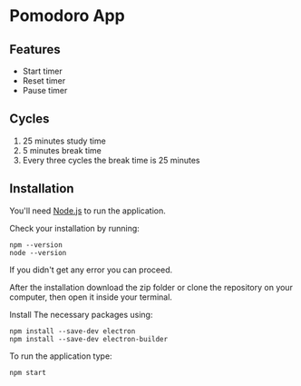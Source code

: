 # Pomodoro App

## Features
* Start timer
* Reset timer
* Pause timer

## Cycles
1. 25 minutes study time
2. 5 minutes break time
3. Every three cycles the break time is 25 minutes

## Installation
You'll need [Node.js](https://nodejs.org/it/) to run the application.

Check your installation by running:
```
npm --version
node --version
```
If you didn't get any error you can proceed.

After the installation download the zip folder or clone the repository on your computer, then open it inside your terminal.

Install The necessary packages using: 
```
npm install --save-dev electron
npm install --save-dev electron-builder
```
To run the application type:
```
npm start
```
